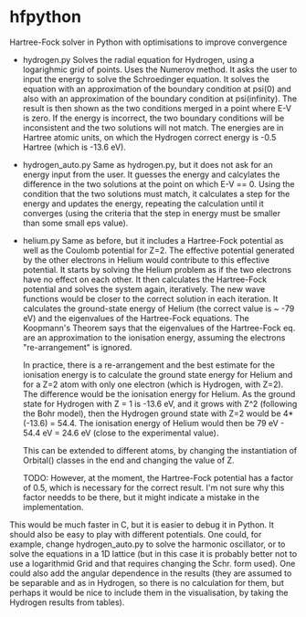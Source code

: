 # hfpython
Hartree-Fock solver in Python with optimisations to improve convergence

  * hydrogen.py
    Solves the radial equation for Hydrogen, using a logarighmic grid of points.
    Uses the Numerov method.
    It asks the user to input the energy to solve the Schroedinger equation.
    It solves the equation with an approximation of the boundary condition at psi(0) and also
    with an approximation of the boundary condition at psi(infinity). The result is then shown as
    the two conditions merged in a point where E-V is zero.
    If the energy is incorrect, the two boundary conditions will be inconsistent and the two
    solutions will not match.
    The energies are in Hartree atomic units, on which the Hydrogen correct energy is -0.5 Hartree
    (which is -13.6 eV).

  * hydrogen_auto.py
    Same as hydrogen.py, but it does not ask for an energy input from the user.
    It guesses the energy and calcylates the difference in the two solutions at the point on which E-V == 0.
    Using the condition that the two solutions must match, it calculates a step for the energy and updates the energy,
    repeating the calculation until it converges (using the criteria that the step in energy must be smaller than some small eps value).

  * helium.py
    Same as before, but it includes a Hartree-Fock potential as well as the Coulomb potential for Z=2.
    The effective potential generated by the other electrons in Helium would contribute to this effective potential.
    It starts by solving the Helium problem as if the two electrons have no effect on each other.
    It then calculates the Hartree-Fock potential and solves the system again, iteratively.
    The new wave functions would be closer to the correct solution in each iteration.
    It calculates the ground-state energy of Helium (the correct value is ~ -79 eV) and the eigenvalues
    of the Hartree-Fock equations. The Koopmann's Theorem says that the eigenvalues of the Hartree-Fock eq.
    are an approximation to the ionisation energy, assuming the electrons "re-arrangement" is ignored.

    In practice, there is a re-arrangement and the best estimate for the ionisation energy is to calculate the ground state
    energy for Helium and for a Z=2 atom with only one electron (which is Hydrogen, with Z=2). The difference would be
    the ionisation energy for Helium. As the ground state for Hydrogen
    with Z = 1 is -13.6 eV, and it grows with Z^2 (following the Bohr model), then the Hydrogen ground state with Z=2 would
    be 4*(-13.6) = 54.4. The ionisation energy of Helium would then be 79 eV - 54.4 eV = 24.6 eV (close to the experimental value).

    This can be extended to different atoms, by changing the instantiation of Orbital() classes in the end and changing the value of Z.

    TODO: However, at the moment, the Hartree-Fock potential has a factor of 0.5, which is necessary for the correct result.
          I'm not sure why this factor needds to be there, but it might indicate a mistake in the implementation.

This would be much faster in C, but it is easier to debug it in Python. It should also be easy to play with different potentials.
One could, for example, change hydrogen_auto.py to solve the harmonic oscillator, or to solve the equations in a 1D lattice (but in this
case it is probably better not to use a logarithmid Grid and that requires changing the Schr. form used).
One could also add the angular dependence in the results (they are assumed to be separable and as in Hydrogen, so there
is no calculation for them, but perhaps it would be nice to include them in the visualisation, by taking the Hydrogen results from tables).

